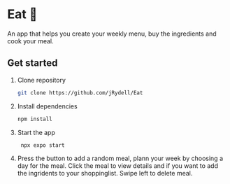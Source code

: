 # Eat 🍴
An app that helps you create your weekly menu, buy the ingredients and cook your meal.

## Get started

1. Clone repository
   ```bash
   git clone https://github.com/jRydell/Eat
   ```
2. Install dependencies

   ```bash
   npm install
   ```
3. Start the app

   ```bash
    npx expo start
   ```

4. Press the button to add a random meal, plann your week by choosing a day for the meal. Click the meal to view details and if  you want to add the ingridents to your shoppinglist. Swipe left to delete meal.

